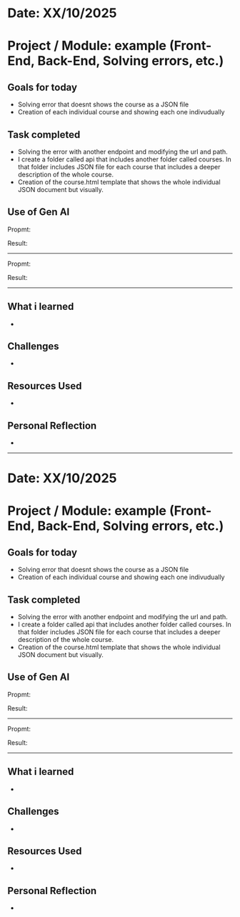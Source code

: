# Date: XX/10/2025
# Project / Module: example (Front-End, Back-End, Solving errors, etc.) 

## Goals for today
- Solving error that doesnt shows the course as a JSON file
- Creation of each individual course and showing each one indivudually


## Task completed
- Solving the error with another endpoint and modifying the url and path.
- I create a folder called api that includes another folder called courses. In that folder includes JSON file for each course that includes a deeper description of the whole course.
- Creation of the course.html template that shows the whole individual JSON document but visually. 


## Use of Gen AI

Propmt:


Result:

---

Propmt:


Result:

---

## What i learned
- 



## Challenges
- 


## Resources Used
- 



## Personal Reflection
- 


--------------------------------

# Date: XX/10/2025
# Project / Module: example (Front-End, Back-End, Solving errors, etc.) 

## Goals for today
- Solving error that doesnt shows the course as a JSON file
- Creation of each individual course and showing each one indivudually


## Task completed
- Solving the error with another endpoint and modifying the url and path.
- I create a folder called api that includes another folder called courses. In that folder includes JSON file for each course that includes a deeper description of the whole course.
- Creation of the course.html template that shows the whole individual JSON document but visually. 


## Use of Gen AI

Propmt:


Result:

---

Propmt:


Result:

---

## What i learned
- 



## Challenges
- 


## Resources Used
- 



## Personal Reflection
- 
